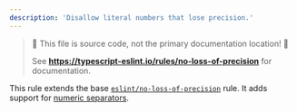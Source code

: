 ```yaml
---
description: 'Disallow literal numbers that lose precision.'
---
```


> 🛑 This file is source code, not the primary documentation location! 🛑
>
> See **https://typescript-eslint.io/rules/no-loss-of-precision** for documentation.

This rule extends the base [`eslint/no-loss-of-precision`](https://eslint.org/docs/rules/no-loss-of-precision) rule.
It adds support for [numeric separators](https://github.com/tc39/proposal-numeric-separator).
